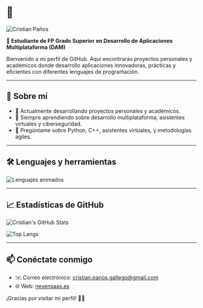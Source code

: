 # 👋  
<img src="https://readme-typing-svg.demolab.com?font=Roboto&weight=600&size=30&pause=500&color=39A6FF&width=600&lines=Hola,+me+llamo+Cristian+Paños.;Soy+Estudiante+de+FP+DAM.;Desarrollador+Java+,+Python+y+C%2B%2B.;Apasionado+por+la+programación." alt="Cristian Paños" />

**📖 Estudiante de FP Grado Superior en Desarrollo de Aplicaciones Multiplataforma (DAM)**

Bienvenido a mi perfil de GitHub. Aquí encontrarás proyectos personales y académicos donde desarrollo aplicaciones innovadoras, prácticas y eficientes con diferentes lenguajes de programación.

---

## 🚀 Sobre mí

- 🔭 Actualmente desarrollando proyectos personales y académicos.
- 🌱 Siempre aprendiendo sobre desarrollo multiplataforma, asistentes virtuales y ciberseguridad.
- 💬 Pregúntame sobre Python, C++, asistentes virtuales, y metodologías ágiles.

---

## 🛠️ Lenguajes y herramientas

<img src="https://readme-typing-svg.demolab.com?font=Roboto&weight=500&size=24&duration=2000&pause=800&color=F7663D&width=600&lines=Python+•+C%2B%2B+•+Java+•+Git+•+HTML5+•+CSS3" alt="Lenguajes animados" />

---

## 📈 Estadísticas de GitHub

![Cristian's GitHub Stats](https://github-readme-stats.vercel.app/api?username=CristianPG1993&show_icons=true&theme=radical)

![Top Langs](https://github-readme-stats.vercel.app/api/top-langs/?username=CristianPG1993&layout=compact&theme=radical)

---

## 📫 Conéctate conmigo

- ✉️ Correo electrónico: [cristian.panos.gallego@gmail.com](mailto:cristian.panos.gallego@gmail.com)  
- 🌐 Web: [nevensaas.es](https://nevensaas.es)

¡Gracias por visitar mi perfil! 🚀✨
